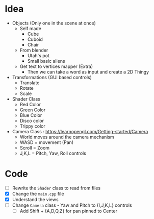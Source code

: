 # Idea
- Objects (Only one in the scene at once)
	- Self made
		- Cube
		- Cuboid
		- Chair
	- From blender
		- Utah's pot
		- Small basic aliens
	- Get text to vertices mapper (Extra)
		- Then we can take a word as input and create a 2D Thingy
- Transformations (GUI based controls)
	- Translate
	- Rotate
	- Scale
- Shader Class
	- Red Color
	- Green Color
	- Blue Color
	- Disco color
	- Trippy color
- Camera Class : https://learnopengl.com/Getting-started/Camera
	- World moves around the camera mechanism
	- WASD = movement (Pan)
	- Scroll = Zoom
	- J,K,L = Pitch, Yaw, Roll controls

# Code
- [ ] Rewrite the `Shader` class to read from files
- [x] Change the `main.cpp` file
- [x] Understand the views
- [ ] Change `Camera` class - Yaw and Pitch to {I,J,K,L} controls
	- [ ] Add Shift + {A,D,Q,Z} for pan pinned to Center